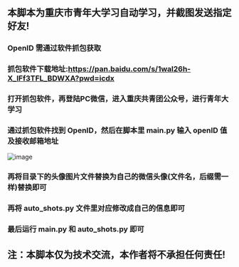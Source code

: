 ## 本脚本为重庆市青年大学习自动学习，并截图发送指定好友!
### OpenID 需通过软件抓包获取
### 抓包软件下载地址:https://pan.baidu.com/s/1wal26h-X_lFf3TFL_BDWXA?pwd=icdx
### 打开抓包软件，再登陆PC微信，进入重庆共青团公众号，进行青年大学习
### 通过抓包软件找到 OpenID，然后在脚本里 main.py 输入 openID 值及接收邮箱地址
![image](https://user-images.githubusercontent.com/102405245/172538537-fe723821-74f8-43e1-913c-591f5a2b31ba.png)
### 再将目录下的头像图片文件替换为自己的微信头像(文件名，后缀需一样)替换即可
### 再将 auto_shots.py 文件里对应修改成自己的信息即可
### 最后运行 main.py 和 auto_shots.py 即可
## 注：本脚本仅为技术交流，本作者将不承担任何责任!
